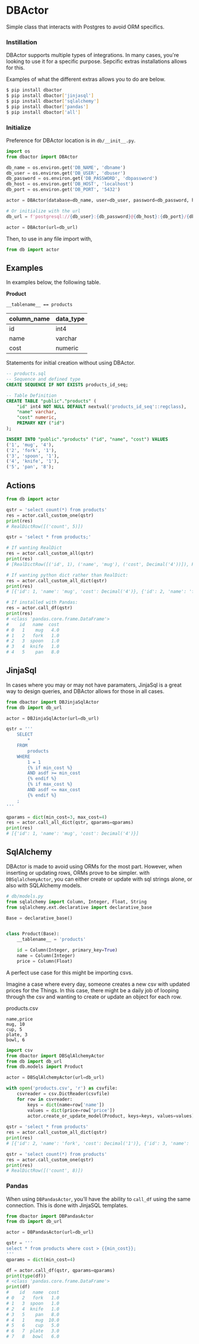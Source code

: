# DBActor

Simple class that interacts with Postgres to avoid ORM specifics.

### Instillation

DBActor supports multiple types of integrations. In many cases, you're looking to use it for a specific purpose. Sepcific extras installations allows for this.

Examples of what the different extras allows you to do are below.

```bash
$ pip install dbactor
$ pip install dbactor['jinjasql']
$ pip install dbactor['sqlalchemy']
$ pip install dbactor['pandas']
$ pip install dbactor['all']
```

### Initialize

Preference for DBActor location is in `db/__init__.py`.

```python
import os
from dbactor import DBActor

db_name = os.environ.get('DB_NAME', 'dbname')
db_user = os.environ.get('DB_USER', 'dbuser')
db_password = os.environ.get('DB_PASSWORD', 'dbpassword')
db_host = os.environ.get('DB_HOST', 'localhost')
db_port = os.environ.get('DB_PORT', '5432')

actor = DBActor(database=db_name, user=db_user, password=db_password, host=db_host, port=db_port)

# Or initialize with the url
db_url = f'postgresql://{db_user}:{db_password}@{db_host}:{db_port}/{db_name}'

actor = DBActor(url=db_url)
```

Then, to use in any file import with,

```python
from db import actor
```

## Examples

In examples below, the following table.

**Product**

`__tablename__ == products`

| column_name | data_type |
| ----------- | --------- |
| id          | int4      |
| name        | varchar   |
| cost        | numeric

Statements for initial creation without using DBActor.

```sql
-- products.sql
-- Sequence and defined type
CREATE SEQUENCE IF NOT EXISTS products_id_seq;

-- Table Definition
CREATE TABLE "public"."products" (
    "id" int4 NOT NULL DEFAULT nextval('products_id_seq'::regclass),
    "name" varchar,
    "cost" numeric,
    PRIMARY KEY ("id")
);

INSERT INTO "public"."products" ("id", "name", "cost") VALUES
('1', 'mug', '4'),
('2', 'fork', '1'),
('3', 'spoon', '1'),
('4', 'knife', '1'),
('5', 'pan', '8');
```

## Actions

```python
from db import actor

qstr = 'select count(*) from products'
res = actor.call_custom_one(qstr)
print(res)
# RealDictRow([('count', 5)])

qstr = 'select * from products;'

# If wanting RealDict
res = actor.call_custom_all(qstr)
print(res)
# [RealDictRow([('id', 1), ('name', 'mug'), ('cost', Decimal('4'))]), RealDictRow([('id', 2), ('name', 'fork'), ('cost', Decimal('1'))]), RealDictRow([('id', 3), ('name', 'spoon'), ('cost', Decimal('1'))]), RealDictRow([('id', 4), ('name', 'knife'), ('cost', Decimal('1'))]), RealDictRow([('id', 5), ('name', 'pan'), ('cost', Decimal('8'))])]

# If wanting python dict rather than RealDict:
res = actor.call_custom_all_dict(qstr)
print(res)
# [{'id': 1, 'name': 'mug', 'cost': Decimal('4')}, {'id': 2, 'name': 'fork', 'cost': Decimal('1')}, {'id': 3, 'name': 'spoon', 'cost': Decimal('1')}, {'id': 4, 'name': 'knife', 'cost': Decimal('1')}, {'id': 5, 'name': 'pan', 'cost': Decimal('8')}]

# If installed with Pandas:
res = actor.call_df(qstr)
print(res)
# <class 'pandas.core.frame.DataFrame'>
#    id   name  cost
# 0   1    mug   4.0
# 1   2   fork   1.0
# 2   3  spoon   1.0
# 3   4  knife   1.0
# 4   5    pan   8.0
```

## JinjaSql

In cases where you may or may not have paramaters, JinjaSql is a great way to design queries, and DBActor allows for those in all cases.

```python
from dbactor import DBJinjaSqlActor
from db import db_url

actor = DBJinjaSqlActor(url=db_url)

qstr = '''
    SELECT
        *
    FROM
        products
    WHERE
        1 = 1
        {% if min_cost %}
        AND asdf >= min_cost
        {% endif %}
        {% if max_cost %}
        AND asdf <= max_cost
        {% endif %}
    ;
'''

qparams = dict(min_cost=3, max_cost=4)
res = actor.call_all_dict(qstr, qparams=qparams)
print(res)
# [{'id': 1, 'name': 'mug', 'cost': Decimal('4')}]
```


## SqlAlchemy

DBActor is made to avoid using ORMs for the most part. However, when inserting or updating rows, ORMs prove to be simpler. with `DBSqlalchemyActor`, you can either create or update with sql strings alone, or also with SQLAlchemy models.


```python
# db/models.py
from sqlalchemy import Column, Integer, Float, String
from sqlalchemy.ext.declarative import declarative_base

Base = declarative_base()


class Product(Base):
    __tablename__ = 'products'

    id = Column(Integer, primary_key=True)
    name = Column(Integer)
    price = Column(Float)
```

A perfect use case for this might be importing csvs.

Imagine a case where every day, someone creates a new csv with updated prices for the Things. In this case, there might be a daily job of looping through the csv and wanting to create or update an object for each row.

products.csv
```csv
name,price
mug, 10
cup, 5
plate, 3
bowl, 6
```

```python
import csv
from dbactor import DBSqlAlchemyActor
from db import db_url
from db.models import Product

actor = DBSqlAlchemyActor(url=db_url)

with open('products.csv', 'r') as csvfile:
    csvreader = csv.DictReader(csvfile)
    for row in csvreader:
        keys = dict(name=row['name'])
        values = dict(price=row['price'])
        actor.create_or_update_model(Product, keys=keys, values=values)
        
qstr = 'select * from products'
res = actor.call_custom_all_dict(qstr)
print(res)
# [{'id': 2, 'name': 'fork', 'cost': Decimal('1')}, {'id': 3, 'name': 'spoon', 'cost': Decimal('1')}, {'id': 4, 'name': 'knife', 'cost': Decimal('1')}, {'id': 5, 'name': 'pan', 'cost': Decimal('8')}, {'id': 1, 'name': 'mug', 'cost': Decimal('10')}, {'id': 6, 'name': 'cup', 'cost': Decimal('5')}, {'id': 7, 'name': 'plate', 'cost': Decimal('3')}, {'id': 8, 'name': 'bowl', 'cost': Decimal('6')}]

qstr = 'select count(*) from products'
res = actor.call_custom_one(qstr)
print(res)
# RealDictRow([('count', 8)])
```

### Pandas

When using `DBPandasActor`, you'll have the ability to `call_df` using the same connection. This is done with JinjaSQL templates.

```python
from dbactor import DBPandasActor
from db import db_url

actor = DBPandasActor(url=db_url)

qstr = '''
select * from products where cost > {{min_cost}};
'''
qparams = dict(min_cost=4)

df = actor.call_df(qstr, qparams=qparams)
print(type(df))
# <class 'pandas.core.frame.DataFrame'>
print(df)
#    id   name  cost
# 0   2   fork   1.0
# 1   3  spoon   1.0
# 2   4  knife   1.0
# 3   5    pan   8.0
# 4   1    mug  10.0
# 5   6    cup   5.0
# 6   7  plate   3.0
# 7   8   bowl   6.0

```